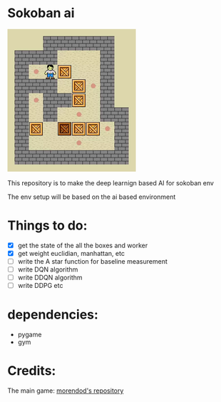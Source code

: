 # Sokoban ai

![](figure/sokoban.webp)

This repository is to make the deep learnign based AI for sokoban env

The env setup will be based on the ai based environment

# Things to do:
- [x] get the state of the all the boxes and worker
- [x] get weight euclidian, manhattan, etc
- [ ] write the A star function for baseline measurement
- [ ] write DQN algorithm
- [ ] write DDQN algorithm
- [ ] write DDPG etc

# dependencies:

- pygame
- gym


# Credits:
The main game: [morendod's repository](https://github.com/morenod/sokoban.githttps://github.com/morenod/sokoban.git)
